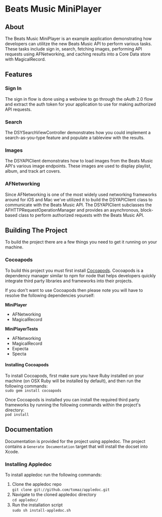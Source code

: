 # Beats Music MiniPlayer

## About
The Beats Music MiniPlayer is an example application demonstrating how developers can utilitze the new Beats Music API to perform various tasks. These tasks include sign in, search, fetching images, performing API requests using AFNetworking, and caching results into a Core Data store with MagicalRecord.

## Features

### Sign In
The sign in flow is done using a webview to go through the oAuth 2.0 flow and extract the auth token for your application to use for making authorized API requests.

### Search
The DSYSearchViewController demonstrates how you could implement a search-as-you-type feature and populate a tableview with the results.

### Images
The DSYAPIClient demonstrates how to load images from the Beats Music API's various image endpoints. These images are used to display playlist, album, and track art covers. 

### AFNetworking
Since AFNetworking is one of the most widely used networking frameworks around for iOS and Mac we've utilized it to build the DSYAPIClient class to communicate with the Beats Music API. The DSYAPIClient subclasses the AFHTTPRequestOperationManager and provides an asynchronous, block-based class to perform authorized requests with the Beats Music API.

## Building The Project
To build the project there are a few things you need to get it running on your machine.

### Cocoapods
To build this project you must first install [Cocoapods](http://cocoapods.org/). Cocoapods is a dependency manager similar to npm for node that helps developers quickly integrate third party libraries and frameworks into their projects.

If you don't want to use Cocoapods then please note you will have to resolve the following dependencies yourself:

**MiniPlayer**

- AFNetworking
- MagicalRecord

**MiniPlayerTests**

- AFNetworking
- MagicalRecord
- Expecta
- Specta


#### Installing Cocoapods
To install Cocoapods, first make sure you have Ruby installed on your machine (on OSX Ruby will be installed by default), and then run the following commands:<br>
```sudo gem install cocoapods```

Once Cocoapods is installed you can install the required third party frameworks by running the following commands within the project's directory:<br>
```pod install```

## Documentation
Documentation is provided for the project using appledoc.  The project contains a `Generate Documentation` target that will install the docset into Xcode.

### Installing Appledoc
To install appledoc run the following commands:<br>

1. Clone the appledoc repo <br>
```git clone git://github.com/tomaz/appledoc.git```
2. Navigate to the cloned appledoc directory<br>
```cd appledoc/```
3. Run the installation script<br>
```sudo sh install-appledoc.sh```

